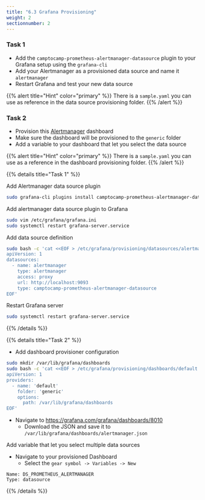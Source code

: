 ```yaml
---
title: "6.3 Grafana Provisioning"
weight: 2
sectionnumber: 2
---
```


### Task 1

* Add the `camptocamp-prometheus-alertmanager-datasource` plugin to your Grafana setup using the `grafana-cli`
* Add your Alertmanager as a provisioned data source and name it `alertmanager`
* Restart Grafana and test your new data source

{{% alert title="Hint" color="primary" %}}
There is a `sample.yaml` you can use as reference in the data source provisioning folder.
{{% /alert %}}

### Task 2

* Provision this [Alertmanager](https://grafana.com/grafana/dashboards/8010) dashboard
* Make sure the dashboard will be provisioned to the `generic` folder
* Add a variable to your dashboard that let you select the data source

{{% alert title="Hint" color="primary" %}}
There is a `sample.yaml` you can use as a reference in the dashboard provisioning folder.
{{% /alert %}}

{{% details title="Task 1" %}}

Add Alertmanager data source plugin

```bash
sudo grafana-cli plugins install camptocamp-prometheus-alertmanager-datasource
```

Add alertmanager data source plugin to Grafana

```bash
sudo vim /etc/grafana/grafana.ini
sudo systemctl restart grafana-server.service
```

Add data source definition

```bash
sudo bash -c 'cat <<EOF > /etc/grafana/provisioning/datasources/alertmanager.yaml
apiVersion: 1
datasources:
  - name: alertmanager
    type: alertmanager
    access: proxy
    url: http://localhost:9093
    type: camptocamp-prometheus-alertmanager-datasource
EOF'
```

Restart Grafana server

```bash
sudo systemctl restart grafana-server.service
```

{{% /details %}}

{{% details title="Task 2" %}}

* Add dashboard provisioner configuration

```bash
sudo mkdir /var/lib/grafana/dashboards
sudo bash -c 'cat <<EOF > /etc/grafana/provisioning/dashboards/default.yaml
apiVersion: 1
providers:
  - name: 'default'
    folder: 'generic'
    options:
      path: /var/lib/grafana/dashboards
EOF'
```

* Navigate to <https://grafana.com/grafana/dashboards/8010>
  * Download the JSON and save it to `/var/lib/grafana/dashboards/alertmanager.json`

Add variable that let you select multiple data sources

* Navigate to your provisioned Dashboard
  * Select the `gear symbol -> Variables -> New`

```
Name: DS_PROMETHEUS_ALERTMANAGER
Type: datasource
```

{{% /details %}}
